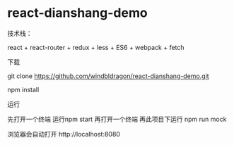 # react-dianshang-demo

技术栈：

react + react-router + redux  + less + ES6 + webpack + fetch

下载

git clone https://github.com/windbldragon/react-dianshang-demo.git

npm install

运行

 先打开一个终端 运行npm start
 再打开一个终端 再此项目下运行 npm run mock


 浏览器会自动打开 http://localhost:8080
